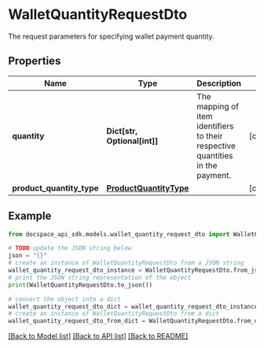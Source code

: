 # WalletQuantityRequestDto
The request parameters for specifying wallet payment quantity.

## Properties

Name | Type | Description | Notes
------------ | ------------- | ------------- | -------------
**quantity** | **Dict[str, Optional[int]]** | The mapping of item identifiers to their respective quantities in the payment. | [optional] 
**product_quantity_type** | [**ProductQuantityType**](ProductQuantityType.md) |  | [optional] 

## Example

```python
from docspace_api_sdk.models.wallet_quantity_request_dto import WalletQuantityRequestDto

# TODO update the JSON string below
json = "{}"
# create an instance of WalletQuantityRequestDto from a JSON string
wallet_quantity_request_dto_instance = WalletQuantityRequestDto.from_json(json)
# print the JSON string representation of the object
print(WalletQuantityRequestDto.to_json())

# convert the object into a dict
wallet_quantity_request_dto_dict = wallet_quantity_request_dto_instance.to_dict()
# create an instance of WalletQuantityRequestDto from a dict
wallet_quantity_request_dto_from_dict = WalletQuantityRequestDto.from_dict(wallet_quantity_request_dto_dict)
```
[[Back to Model list]](../README.md#documentation-for-models) [[Back to API list]](../README.md#documentation-for-api-endpoints) [[Back to README]](../README.md)


